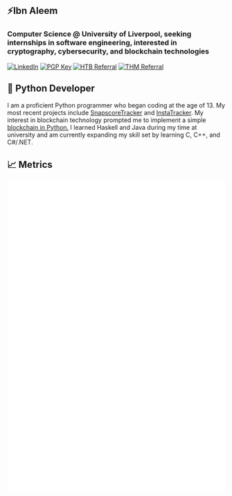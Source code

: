 ## ⚡️Ibn Aleem
### Computer Science @ University of Liverpool, seeking internships in software engineering, interested in cryptography, cybersecurity, and blockchain technologies
 
[![LinkedIn](https://img.shields.io/badge/https%3A%2F%2Fwww.linkedin.com%2Fin%2Fshaffan-aleem-b7a852255%2F?style=for-the-badge&logo=LinkedIn&logoColor=blue&label=LinkedIn&labelColor=black&color=blue)](https://www.linkedin.com/in/shaffan-aleem-b7a852255/)
[![PGP Key](https://img.shields.io/badge/PGP%20Key-8A2BE2?style=for-the-badge&logo=monkeytie)](https://github.com/ibnaleem/ibnaleem/blob/main/public_key.asc)
[![HTB Referral](https://img.shields.io/badge/HTB%20referral-htb?style=for-the-badge&logo=hackthebox&color=black
)](https://referral.hackthebox.com/mz8xH59)
[![THM Referral](https://img.shields.io/badge/$5%20tryhackme%20referral-thm?style=for-the-badge&logo=tryhackme&logoColor=red&color=white
)](https://tryhackme.com/signup?referrer=64afc131a763aa00600408cb)



## 🐍 Python Developer
I am a proficient Python programmer who began coding at the age of 13. My most recent projects include [SnapscoreTracker](https://github.com/ibnaleem/snapscoretracker) and [InstaTracker](https://github.com/ibnaleem/instatracker). My interest in blockchain technology prompted me to implement a simple [blockchain in Python.](https://github.com/ibnaleem/blockchain) I learned Haskell and Java during my time at university and am currently expanding my skill set by learning C, C++, and C#/.NET.

## 📈 Metrics
![Metrics](/github-metrics.svg) 
![Activity](/metrics.plugin.activity.svg) 
![Mildly Interesting](/metrics.plugin.habits.facts.svg)
